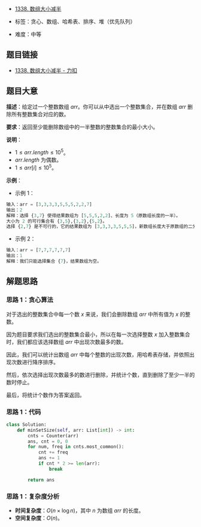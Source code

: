 - [1338. 数组大小减半](https://leetcode.cn/problems/reduce-array-size-to-the-half/)

- 标签：贪心、数组、哈希表、排序、堆（优先队列）
- 难度：中等

## 题目链接

- [1338. 数组大小减半 - 力扣](https://leetcode.cn/problems/reduce-array-size-to-the-half/)

## 题目大意

**描述**：给定过一个整数数组 $arr$。你可以从中选出一个整数集合，并在数组 $arr$ 删除所有整数集合对应的数。

**要求**：返回至少能删除数组中的一半整数的整数集合的最小大小。

**说明**：

- $1 \le arr.length \le 10^5$。
- $arr.length$ 为偶数。
- $1 \le arr[i] \le 10^5$。

**示例**：

- 示例 1：

```python
输入：arr = [3,3,3,3,5,5,5,2,2,7]
输出：2
解释：选择 {3,7} 使得结果数组为 [5,5,5,2,2]、长度为 5（原数组长度的一半）。
大小为 2 的可行集合有 {3,5},{3,2},{5,2}。
选择 {2,7} 是不可行的，它的结果数组为 [3,3,3,3,5,5,5]，新数组长度大于原数组的二分之一。
```

- 示例 2：

```python
输入：arr = [7,7,7,7,7,7]
输出：1
解释：我们只能选择集合 {7}，结果数组为空。
```

## 解题思路

### 思路 1：贪心算法

对于选出的整数集合中每一个数 $x$ 来说，我们会删除数组 $arr$ 中所有值为 $x$ 的整数。

因为题目要求我们选出的整数集合最小，所以在每一次选择整数 $x$ 加入整数集合时，我们都应该选择数组 $arr$ 中出现次数最多的数。

因此，我们可以统计出数组 $arr$ 中每个整数的出现次数，用哈希表存储，并依照出现次数进行降序排序。

然后，依次选择出现次数最多的数进行删除，并统计个数，直到删除了至少一半的数时停止。

最后，将统计个数作为答案返回。

### 思路 1：代码

```Python
class Solution:
    def minSetSize(self, arr: List[int]) -> int:
        cnts = Counter(arr)
        ans, cnt = 0, 0
        for num, freq in cnts.most_common():
            cnt += freq
            ans += 1
            if cnt * 2 >= len(arr):
                break

        return ans
```

### 思路 1：复杂度分析

- **时间复杂度**：$O(n \times \log n)$，其中 $n$ 为数组 $arr$ 的长度。
- **空间复杂度**：$O(n)$。


